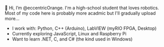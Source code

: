👋 Hi, I’m @eccentricOrange. I'm a high-school student that loves robotics. Most of my code here is probably more acadmic but I'll gradually upload more...
- I work with: Python, C++ (Arduino), LabVIEW (myRIO FPGA, Desktop)
- Currently exploring JavaScript, Linux and Raspberry Pi
- Want to learn .NET, C, and C# (the kind used in Windows)

<!---
eccentricOrange/eccentricOrange is a ✨ special ✨ repository because its `README.md` (this file) appears on your GitHub profile.
You can click the Preview link to take a look at your changes.
--->
